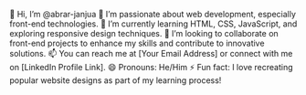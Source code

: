 👋 Hi, I’m @abrar-janjua
👀 I’m passionate about web development, especially front-end technologies.
🌱 I’m currently learning HTML, CSS, JavaScript, and exploring responsive design techniques.
💞️ I’m looking to collaborate on front-end projects to enhance my skills and contribute to innovative solutions.
📫 You can reach me at [Your Email Address] or connect with me on [LinkedIn Profile Link].
😄 Pronouns: He/Him
⚡ Fun fact: I love recreating popular website designs as part of my learning process!

<!---
abrar-janjua/abrar-janjua is a ✨ special ✨ repository because its `README.md` (this file) appears on your GitHub profile.
You can click the Preview link to take a look at your changes.
--->
